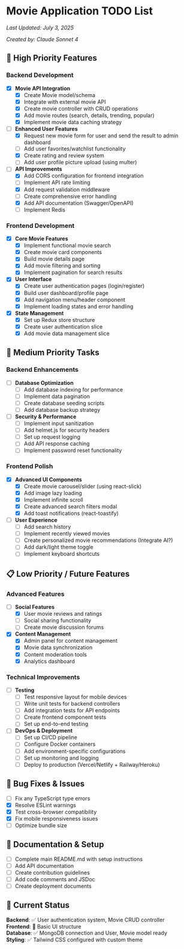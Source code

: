 # Movie Application TODO List
*Last Updated: July 3, 2025*

*Created by: Claude Sonnet 4*

## 🚀 High Priority Features

### Backend Development
- [x] **Movie API Integration**
  - [x] Create Movie model/schema
  - [x] Integrate with external movie API
  - [x] Create movie controller with CRUD operations
  - [x] Add movie routes (search, details, trending, popular)
  - [x] Implement movie data caching strategy

- [ ] **Enhanced User Features**
  - [x] Request new movie form for user and send the result to admin dashboard
  - [ ] Add user favorites/watchlist functionality
  - [x] Create rating and review system
  - [ ] Add user profile picture upload (using multer)

- [ ] **API Improvements**
  - [x] Add CORS configuration for frontend integration
  - [ ] Implement API rate limiting
  - [x] Add request validation middleware
  - [ ] Create comprehensive error handling
  - [x] Add API documentation (Swagger/OpenAPI)
  - [ ] Implement Redis

### Frontend Development
- [x] **Core Movie Features**
  - [x] Implement functional movie search
  - [x] Create movie card components
  - [x] Build movie details page
  - [x] Add movie filtering and sorting
  - [x] Implement pagination for search results

- [x] **User Interface**
  - [x] Create user authentication pages (login/register)
  - [x] Build user dashboard/profile page
  - [x] Add navigation menu/header component
  - [x] Implement loading states and error handling

- [x] **State Management**
  - [x] Set up Redux store structure
  - [x] Create user authentication slice
  - [x] Add movie data management slice

## 🔧 Medium Priority Tasks

### Backend Enhancements
- [ ] **Database Optimization**
  - [ ] Add database indexing for performance
  - [ ] Implement data pagination
  - [ ] Create database seeding scripts
  - [ ] Add database backup strategy

- [ ] **Security & Performance**
  - [ ] Implement input sanitization
  - [ ] Add helmet.js for security headers
  - [ ] Set up request logging
  - [ ] Add API response caching
  - [ ] Implement password reset functionality

### Frontend Polish
- [x] **Advanced UI Components**
  - [x] Create movie carousel/slider (using react-slick)
  - [x] Add image lazy loading
  - [x] Implement infinite scroll
  - [x] Create advanced search filters modal
  - [x] Add toast notifications (react-toastify)

- [ ] **User Experience**
  - [ ] Add search history
  - [ ] Implement recently viewed movies
  - [ ] Create personalized movie recommendations (Integrate AI?)
  - [ ] Add dark/light theme toggle
  - [ ] Implement keyboard shortcuts

## 📋 Low Priority / Future Features

### Advanced Features
- [ ] **Social Features**
  - [x] User movie reviews and ratings
  - [ ] Social sharing functionality
  - [ ] Create movie discussion forums

- [x] **Content Management**
  - [x] Admin panel for content management
  - [x] Movie data synchronization
  - [x] Content moderation tools
  - [x] Analytics dashboard

### Technical Improvements
- [ ] **Testing**
  - [ ] Test responsive layout for mobile devices
  - [ ] Write unit tests for backend controllers
  - [ ] Add integration tests for API endpoints
  - [ ] Create frontend component tests
  - [ ] Set up end-to-end testing

- [ ] **DevOps & Deployment**
  - [ ] Set up CI/CD pipeline
  - [ ] Configure Docker containers
  - [ ] Add environment-specific configurations
  - [ ] Set up monitoring and logging
  - [ ] Deploy to production (Vercel/Netlify + Railway/Heroku)

## 🐛 Bug Fixes & Issues
- [ ] Fix any TypeScript type errors
- [x] Resolve ESLint warnings
- [x] Test cross-browser compatibility
- [x] Fix mobile responsiveness issues
- [ ] Optimize bundle size

## 📝 Documentation & Setup
- [ ] Complete main README.md with setup instructions
- [ ] Add API documentation
- [ ] Create contribution guidelines
- [ ] Add code comments and JSDoc
- [ ] Create deployment documents

## 🔄 Current Status
**Backend**: ✅ User authentication system, Movie CRUD controller  
**Frontend**: 🔄 Basic UI structure  
**Database**: ✅ MongoDB connection and User, Movie model ready  
**Styling**: ✅ Tailwind CSS configured with custom theme  

